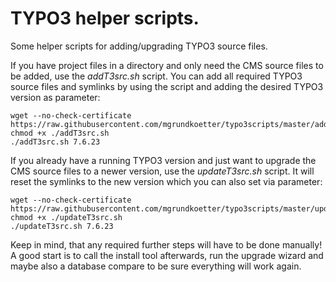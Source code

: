 # TYPO3 helper scripts.
Some helper scripts for adding/upgrading TYPO3 source files.

If you have project files in a directory and only need the CMS source files to be added, use the *addT3src.sh* script.
You can add all required TYPO3 source files and symlinks by using the script and adding the desired TYPO3 version as parameter:

    wget --no-check-certificate https://raw.githubusercontent.com/mgrundkoetter/typo3scripts/master/addT3src.sh
    chmod +x ./addT3src.sh
    ./addT3src.sh 7.6.23

If you already have a running TYPO3 version and just want to upgrade the CMS source files to a newer version, use the *updateT3src.sh* script. It will reset the symlinks to the new version which you can also set via parameter:

    wget --no-check-certificate https://raw.githubusercontent.com/mgrundkoetter/typo3scripts/master/updateT3src.sh
    chmod +x ./updateT3src.sh
    ./updateT3src.sh 7.6.23
  
Keep in mind, that any required further steps will have to be done manually! A good start is to call the install tool afterwards, run the upgrade wizard and maybe also a database compare to be sure everything will work again.
